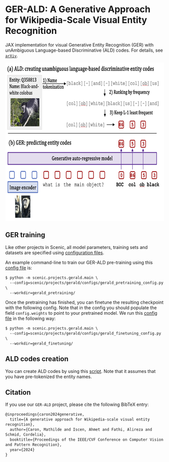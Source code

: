 # GER-ALD: A Generative Approach for Wikipedia-Scale Visual Entity Recognition

JAX implementation for visual Generative Entity Recognition (GER) with unAmbiguous Language-based Discriminative (ALD) codes.
For details, see [`arXiv`](https://arxiv.org/abs/2403.02041).

<img src="gerald_method.png" width="700" height="500" />

## GER training
Like other projects in Scenic, all model parameters, training sets and datasets are specified using [configuration files](configs).

An example command-line to train our GER-ALD pre-training using this [config file](configs/gerald_pretraining_config.py) is:

```shell
$ python -m scenic.projects.gerald.main \
  --config=scenic/projects/gerald/configs/gerald_pretraining_config.py \
  --workdir=gerald_pretraining/
```

Once the pretraining has finished, you can finetune the resulting checkpoint with the following config.
Note that in the config you should populate the field `config.weights` to point to your pretrained model.
We run this [config file](configs/gerald_finetuning_config.py) in the following way:

```shell
$ python -m scenic.projects.gerald.main \
  --config=scenic/projects/gerald/configs/gerald_finetuning_config.py \
  --workdir=gerald_finetuning/
```


## ALD codes creation
You can create ALD codes by using this [script](prepare_ald_codes.py).
Note that it assumes that you have pre-tokenized the entity names.

## Citation

If you use our `GER-ALD` project, please cite the following BibTeX entry:

```
@inproceedings{caron2024generative,
  title={A generative approach for Wikipedia-scale visual entity recognition},
  author={Caron, Mathilde and Iscen, Ahmet and Fathi, Alireza and Schmid, Cordelia},
  booktitle={Proceedings of the IEEE/CVF Conference on Computer Vision and Pattern Recognition},
  year={2024}
}
```
